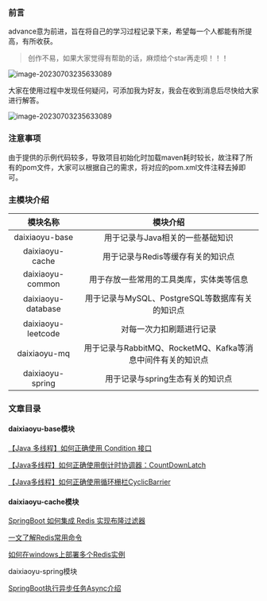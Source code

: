 ### 前言

advance意为前进，旨在将自己的学习过程记录下来，希望每一个人都能有所提高，有所收获。

> 创作不易，如果大家觉得有帮助的话，麻烦给个star再走呗！！！

![image-20230703235633089](https://water76016-advance.oss-cn-beijing.aliyuncs.com/image-20230703235542035.png)



大家在使用过程中发现任何疑问，可添加我为好友，我会在收到消息后尽快给大家进行解答。

![image-20230703235633089](https://water76016-advance.oss-cn-beijing.aliyuncs.com/image-20230703235633089.png)

### 注意事项

由于提供的示例代码较多，导致项目初始化时加载maven耗时较长，故注释了所有的pom文件，大家可以根据自己的需求，将对应的pom.xml文件注释去掉即可。

### 主模块介绍

|      模块名称      |                          模块介绍                           |
| :----------------: | :---------------------------------------------------------: |
|   daixiaoyu-base   |              用于记录与Java相关的一些基础知识               |
|  daixiaoyu-cache   |              用于记录与Redis等缓存有关的知识点              |
|  daixiaoyu-common  |          用于存放一些常用的工具类库，实体类等信息           |
| daixiaoyu-database |       用于记录与MySQL、PostgreSQL等数据库有关的知识点       |
| daixiaoyu-leetcode |                  对每一次力扣刷题进行记录                   |
|    daixiaoyu-mq    | 用于记录与RabbitMQ、RocketMQ、Kafka等消息中间件有关的知识点 |
|  daixiaoyu-spring  |              用于记录与spring生态有关的知识点               |

### 文章目录

#### daixiaoyu-base模块

[【Java 多线程】如何正确使用 Condition 接口](https://juejin.cn/post/7265239806946410533)

[【Java多线程】如何正确使用倒计时协调器：CountDownLatch](https://juejin.cn/post/7279316410735460386)

[【Java多线程】如何正确使用循环栅栏CyclicBarrier](https://juejin.cn/post/7280436307914424360)

#### daixiaoyu-cache模块

[SpringBoot 如何集成 Redis 实现布隆过滤器](https://juejin.cn/post/7266015600660906019)

[一文了解Redis常用命令](https://juejin.cn/post/7142519693444644901)

[如何在windows上部署多个Redis实例](https://juejin.cn/post/7144563239278362661)

daixiaoyu-spring模块

[SpringBoot执行异步任务Async介绍](https://juejin.cn/post/7277830326691840059)




